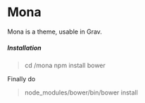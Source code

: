 # Mona

Mona is a theme, usable in Grav.

##### Installation

> cd <path>/mona
> npm install bower

Finally do
> node_modules/bower/bin/bower install

